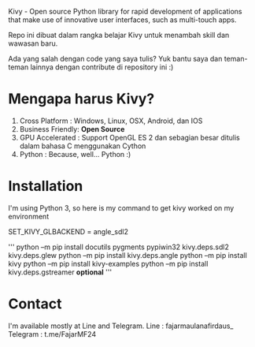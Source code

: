 Kivy - Open source Python library for rapid development of applications that make use of innovative user interfaces, such as multi-touch apps.

Repo ini dibuat dalam rangka belajar Kivy untuk menambah skill dan wawasan baru.

Ada yang salah dengan code yang saya tulis? Yuk bantu saya dan teman-teman lainnya dengan contribute di repository ini :)

# Mengapa harus Kivy?
1. Cross Platform : Windows, Linux, OSX, Android, dan IOS
2. Business Friendly: **Open Source**
3. GPU Accelerated : Support OpenGL ES 2 dan sebagian besar ditulis dalam bahasa C menggunakan Cython
4. Python : Because, well... Python :) 

# Installation
I'm using Python 3, so here is my command to get kivy worked on my environment

SET_KIVY_GLBACKEND = angle_sdl2

'''
python –m pip install docutils pygments pypiwin32 kivy.deps.sdl2 kivy.deps.glew
python –m pip install kivy.deps.angle
python –m pip install kivy
python –m pip install kivy-examples
python –m pip install kivy.deps.gstreamer **optional**
'''

# Contact
I'm available mostly at Line and Telegram.
Line : fajarmaulanafirdaus_
Telegram : t.me/FajarMF24
